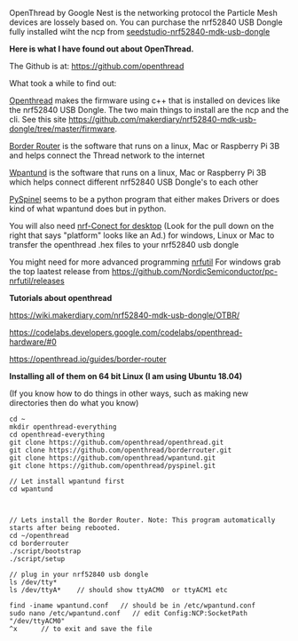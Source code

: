 

OpenThread by Google Nest is the networking protocol the Particle Mesh devices are lossely based on.
You can purchase the nrf52840 USB Dongle fully installed wiht the ncp from [seedstudio-nrf52840-mdk-usb-dongle](https://www.robotshop.com/ca/en/seeedstudio-nrf52840-mdk-usb-dongle.html) 

**Here is what I have found out about OpenThread.**

The Github is at: https://github.com/openthread

What took a while to find out:

[Openthread](https://github.com/openthread/openthread) makes the firmware using c++ that is installed on devices like the nrf52840 USB Dongle. The two main things to install are the ncp and the cli. See this site https://github.com/makerdiary/nrf52840-mdk-usb-dongle/tree/master/firmware. 

[Border Router](https://github.com/openthread/borderrouter) is the software that runs on a linux, Mac or Raspberry Pi 3B  and helps connect the Thread network to the internet

[Wpantund](https://github.com/openthread/wpantund) is the software that runs on a linux, Mac or Raspberry Pi 3B which helps connect different nrf52840 USB Dongle's to each other

[PySpinel](https://github.com/openthread/pyspinel) seems to be a python program that either makes Drivers or does kind of what wpantund does but in python.

You will also need [nrf-Conect for desktop](https://www.nordicsemi.com/Software-and-Tools/Development-Tools/nRF-Connect-for-desktop) (Look for the pull down on the right that says "platform" looks like an Ad.) for windows, Linux or Mac to transfer the openthread .hex files to your nrf52840 usb dongle

You might need for more advanced programming [nrfutil]() For windows grab the top laatest release from https://github.com/NordicSemiconductor/pc-nrfutil/releases 


**Tutorials about openthread**

https://wiki.makerdiary.com/nrf52840-mdk-usb-dongle/OTBR/  

https://codelabs.developers.google.com/codelabs/openthread-hardware/#0

https://openthread.io/guides/border-router


**Installing all of them on 64 bit Linux (I am using Ubuntu 18.04)**

(If you know how to do things in other ways, such as making new directories then do what you know)

```console
cd ~    
mkdir openthread-everything
cd openthread-everything
git clone https://github.com/openthread/openthread.git
git clone https://github.com/openthread/borderrouter.git
git clone https://github.com/openthread/wpantund.git
git clone https://github.com/openthread/pyspinel.git

// Let install wpantund first
cd wpantund



// Lets install the Border Router. Note: This program automatically starts after being rebooted.
cd ~/openthread
cd borderrouter
./script/bootstrap
./script/setup

// plug in your nrf52840 usb dongle
ls /dev/tty*
ls /dev/ttyA*    // should show ttyACM0  or ttyACM1 etc

find -iname wpantund.conf   // should be in /etc/wpantund.conf
sudo nano /etc/wpantund.conf   // edit Config:NCP:SocketPath "/dev/ttyACM0"
^x      // to exit and save the file







```
